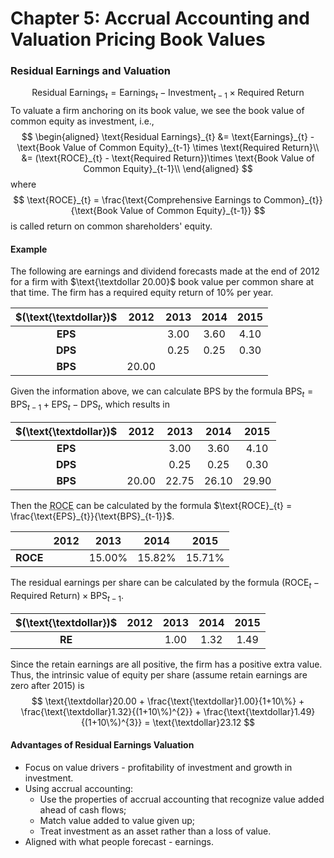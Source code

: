 # Chapter 5: Accrual Accounting and Valuation Pricing Book Values

### Residual Earnings and Valuation
$$
\text{Residual Earnings}_{t} = \text{Earnings}_{t} - \text{Investment}_{t-1} \times \text{Required Return}
$$
To valuate a firm anchoring on its book value, we see the book value of common equity as investment, i.e., 
$$
\begin{aligned}
 \text{Residual Earnings}_{t} &= \text{Earnings}_{t} - \text{Book Value of Common Equity}_{t-1} \times \text{Required Return}\\
 &= (\text{ROCE}_{t} - \text{Required Return})\times \text{Book Value of Common Equity}_{t-1}\\
\end{aligned}
$$
where 
$$
\text{ROCE}_{t} = \frac{\text{Comprehensive Earnings to Common}_{t}}{\text{Book Value of Common Equity}_{t-1}}
$$
is called return on common shareholders' equity.

#### Example
The following are earnings and dividend forecasts made at the end of 2012 for a firm with $\text{\textdollar 20.00}$ book value per common share at that time. The firm has a required equity return of $10\%$ per year.

<div class='center'>

| $(\text{\textdollar})$ |  2012   |  2013  |  2014  |  2015  |
| :--------------------: | :-----: | :----: | :----: | :----: |
|        **EPS**         |  ${}$   | $3.00$ | $3.60$ | $4.10$ |
|        **DPS**         |  ${}$   | $0.25$ | $0.25$ | $0.30$ |
|        **BPS**         | $20.00$ |  ${}$  |  ${}$  |  ${}$  |
</div class='center'>

Given the information above, we can calculate BPS by the formula $\text{BPS}_{t} = \text{BPS}_{t-1} + \text{EPS}_{t} - \text{DPS}_{t}$, which results in 

<div class='center'>

| $(\text{\textdollar})$ |  2012   |  2013   |  2014   |  2015   |
| :--------------------: | :-----: | :-----: | :-----: | :-----: |
|        **EPS**         |  ${}$   | $3.00$  | $3.60$  | $4.10$  |
|        **DPS**         |  ${}$   | $0.25$  | $0.25$  | $0.30$  |
|        **BPS**         | $20.00$ | $22.75$ | $26.10$ | $29.90$ |
</div class='center'>

Then the <abbr title="Return on Common Shareholders' Equity">ROCE</abbr> can be calculated by the formula $\text{ROCE}_{t} = \frac{\text{EPS}_{t}}{\text{BPS}_{t-1}}$.

<div class='center'>

|          | 2012  |   2013    |   2014    |   2015    |
| :------: | :---: | :-------: | :-------: | :-------: |
| **ROCE** | ${}$  | $15.00\%$ | $15.82\%$ | $15.71\%$ |
</div class='center'>

The residual earnings per share can be calculated by the formula $(\text{ROCE}_{t} - \text{Required Return})\times \text{BPS}_{t-1}$.

<div class='center'>

| $(\text{\textdollar})$ | 2012  |  2013  |  2014  |  2015  |
| :--------------------: | :---: | :----: | :----: | :----: |
|         **RE**         | ${}$  | $1.00$ | $1.32$ | $1.49$ |
</div class='center'>

Since the retain earnings are all positive, the firm has a positive extra value. Thus, the intrinsic value of equity per share (assume retain earnings are zero after 2015) is 
$$
\text{\textdollar}20.00 + \frac{\text{\textdollar}1.00}{1+10\%} + \frac{\text{\textdollar}1.32}{(1+10\%)^{2}} + \frac{\text{\textdollar}1.49}{(1+10\%)^{3}} = \text{\textdollar}23.12
$$

#### Advantages of Residual Earnings Valuation
- Focus on value drivers - profitability of investment and growth in investment.
- Using accrual accounting: 
  - Use the properties of accrual accounting that recognize value added ahead of cash flows;
  - Match value added to value given up;
  - Treat investment as an asset rather than a loss of value.
- Aligned with what people forecast - earnings.